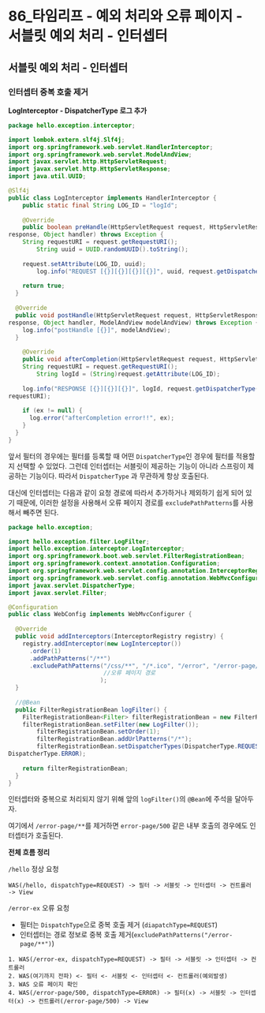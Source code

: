 # 86_타임리프 - 예외 처리와 오류 페이지 - 서블릿 예외 처리 - 인터셉터

## 서블릿 예외 처리 - 인터셉터

### 인터셉터 중복 호출 제거

**LogInterceptor - DispatcherType 로그 추가**

```java
package hello.exception.interceptor;

import lombok.extern.slf4j.Slf4j;
import org.springframework.web.servlet.HandlerInterceptor;
import org.springframework.web.servlet.ModelAndView;
import javax.servlet.http.HttpServletRequest;
import javax.servlet.http.HttpServletResponse;
import java.util.UUID;

@Slf4j
public class LogInterceptor implements HandlerInterceptor {
 	public static final String LOG_ID = "logId";
  
 	@Override
 	public boolean preHandle(HttpServletRequest request, HttpServletResponse 
response, Object handler) throws Exception {
    String requestURI = request.getRequestURI();
 		String uuid = UUID.randomUUID().toString();
 		
    request.setAttribute(LOG_ID, uuid);
 		log.info("REQUEST [{}][{}][{}][{}]", uuid, request.getDispatcherType(), requestURI, handler);
    
    return true;
  }
 
  @Override
  public void postHandle(HttpServletRequest request, HttpServletResponse 
response, Object handler, ModelAndView modelAndView) throws Exception {
    log.info("postHandle [{}]", modelAndView);
  }
  
 	@Override
 	public void afterCompletion(HttpServletRequest request, HttpServletResponse response, Object handler, Exception ex) throws Exception {
    String requestURI = request.getRequestURI();
 		String logId = (String)request.getAttribute(LOG_ID);
 
    log.info("RESPONSE [{}][{}][{}]", logId, request.getDispatcherType(),
requestURI);
    
    if (ex != null) {
      log.error("afterCompletion error!!", ex);
    }
  }
}

```

앞서 필터의 경우에는 필터를 등록할 때 어떤 `DispatcherType`인 경우에 필터를 적용할 지 선택할 수 있었다. 그런데 인터셉터는 서블릿이 제공하는 기능이 아니라 스프링이 제공하는 기능이다. 따라서 `DispatcherType` 과 무관하게 항상 호출된다.



대신에 인터셉터는 다음과 같이 요청 경로에 따라서 추가하거나 제외하기 쉽게 되어 있기 때문에, 이러한 설정을 사용해서 오류 페이지 경로를 `excludePathPatterns`를 사용해서 빼주면 된다.

```java
package hello.exception;

import hello.exception.filter.LogFilter;
import hello.exception.interceptor.LogInterceptor;
import org.springframework.boot.web.servlet.FilterRegistrationBean;
import org.springframework.context.annotation.Configuration;
import org.springframework.web.servlet.config.annotation.InterceptorRegistry;
import org.springframework.web.servlet.config.annotation.WebMvcConfigurer;
import javax.servlet.DispatcherType;
import javax.servlet.Filter;

@Configuration
public class WebConfig implements WebMvcConfigurer {
  
  @Override
  public void addInterceptors(InterceptorRegistry registry) {
    registry.addInterceptor(new LogInterceptor())
      .order(1)
      .addPathPatterns("/**")
      .excludePathPatterns("/css/**", "/*.ico", "/error", "/error-page/**" 
                           //오류 페이지 경로
                          );
  }
 
  //@Bean
  public FilterRegistrationBean logFilter() {
    FilterRegistrationBean<Filter> filterRegistrationBean = new FilterRegistrationBean<>();
    filterRegistrationBean.setFilter(new LogFilter());
		filterRegistrationBean.setOrder(1);
 		filterRegistrationBean.addUrlPatterns("/*");
 		filterRegistrationBean.setDispatcherTypes(DispatcherType.REQUEST,
DispatcherType.ERROR);
 
    return filterRegistrationBean;
  }
}
```

인터셉터와 중복으로 처리되지 않기 위해 앞의 `logFilter()`의 `@Bean`에 주석을 달아두자.

여기에서 `/error-page/**`를 제거하면 `error-page/500` 같은 내부 호출의 경우에도 인터셉터가 호출된다.



**전체 흐름 정리**

`/hello` 정상 요청

```
WAS(/hello, dispatchType=REQUEST) -> 필터 -> 서블릿 -> 인터셉터 -> 컨트롤러 -> View
```

`/error-ex` 오류 요청

* 필터는 `DispatchType`으로 중복 호출 제거 (`diapatchType=REQUEST`)
* 인터셉터는 경로 정보로 중복 호출 제거(`excludePathPatterns("/error-page/**")`)

```
1. WAS(/error-ex, dispatchType=REQUEST) -> 필터 -> 서블릿 -> 인터셉터 -> 컨트롤러
2. WAS(여기까지 전파) <- 필터 <- 서블릿 <- 인터셉터 <- 컨트롤러(예외발생)
3. WAS 오류 페이지 확인
4. WAS(/error-page/500, dispatchType=ERROR) -> 필터(x) -> 서블릿 -> 인터셉터(x) -> 컨트롤러(/error-page/500) -> View
```


